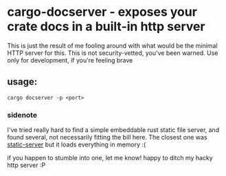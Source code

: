 # cargo-docserver - exposes your crate docs in a built-in http server

This is just the result of me fooling around with what would be the minimal HTTP server for this. This is not security-vetted, you've been warned. Use only for development, if you're feeling brave

## usage:

`cargo docserver -p <port>`


### sidenote

I've tried really hard to find a simple embeddable rust static file server, and found several, not necessarily fitting the bill here. The closest one was [static-server](https://github.com/DenisKolodin/static-server) but it loads everything in memory :(

if you happen to stumble into one, let me know! happy to ditch my hacky http server :P
